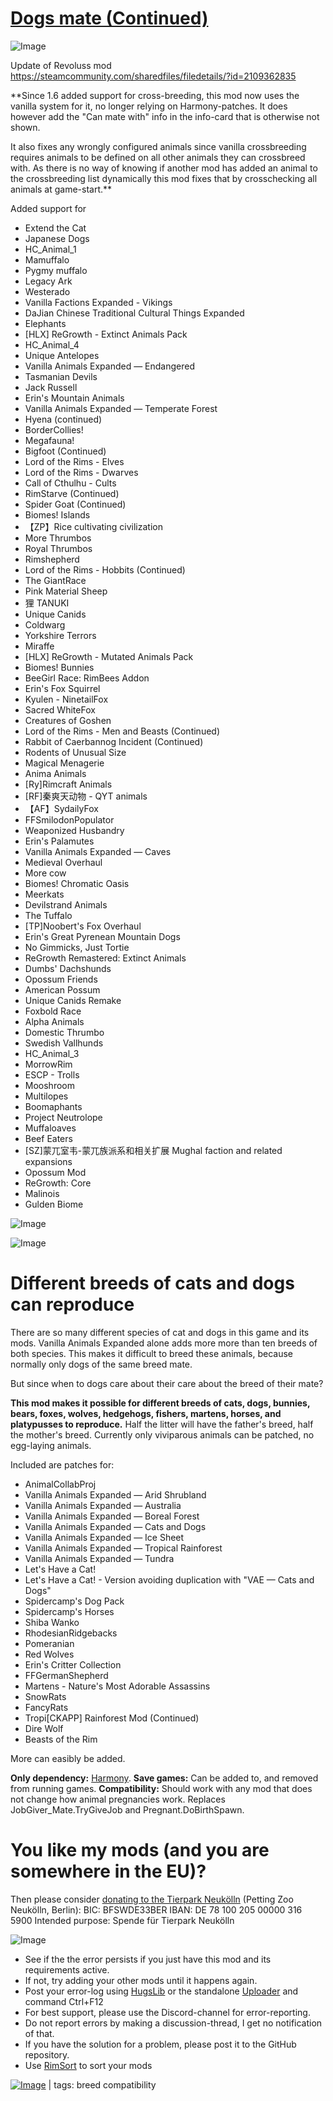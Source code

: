 # [Dogs mate (Continued)](https://steamcommunity.com/sharedfiles/filedetails/?id=2441132298)

![Image](https://i.imgur.com/buuPQel.png)

Update of Revoluss mod
https://steamcommunity.com/sharedfiles/filedetails/?id=2109362835

**Since 1.6 added support for cross-breeding, this mod now uses the vanilla system for it, no longer relying on Harmony-patches.
It does however add the "Can mate with" info in the info-card that is otherwise not shown.

It also fixes any wrongly configured animals since vanilla crossbreeding requires animals to be defined on all other animals they can crossbreed with.
As there is no way of knowing if another mod has added an animal to the crossbreeding list dynamically this mod fixes that by crosschecking all animals at game-start.**

Added support for


- Extend the Cat
- Japanese Dogs
- HC_Animal_1
- Mamuffalo
- Pygmy muffalo
- Legacy Ark
- Westerado
- Vanilla Factions Expanded - Vikings
- DaJian Chinese Traditional Cultural Things Expanded
- Elephants
- [HLX] ReGrowth - Extinct Animals Pack
- HC_Animal_4
- Unique Antelopes
- Vanilla Animals Expanded — Endangered
- Tasmanian Devils
- Jack Russell
- Erin's Mountain Animals
- Vanilla Animals Expanded — Temperate Forest
- Hyena (continued)
- BorderCollies!
- Megafauna!
- Bigfoot (Continued)
- Lord of the Rims - Elves
- Lord of the Rims - Dwarves
- Call of Cthulhu - Cults
- RimStarve (Continued)
- Spider Goat (Continued)
- Biomes! Islands
- 【ZP】Rice cultivating civilization
- More Thrumbos
- Royal Thrumbos
- Rimshepherd
- Lord of the Rims - Hobbits (Continued)
- The GiantRace
- Pink Material Sheep
- 狸 TANUKI
- Unique Canids
- Coldwarg
- Yorkshire Terrors
- Miraffe
- [HLX] ReGrowth - Mutated Animals Pack
- Biomes! Bunnies
- BeeGirl Race: RimBees Addon
- Erin's Fox Squirrel
- Kyulen - NinetailFox
- Sacred WhiteFox
- Creatures of Goshen
- Lord of the Rims - Men and Beasts (Continued)
- Rabbit of Caerbannog Incident (Continued)
- Rodents of Unusual Size
- Magical Menagerie
- Anima Animals
- [Ry]Rimcraft Animals
- [RF]秦爽天动物 - QYT animals
- 【AF】SydailyFox
- FFSmilodonPopulator
- Weaponized Husbandry
- Erin's Palamutes
- Vanilla Animals Expanded — Caves
- Medieval Overhaul
- More cow
- Biomes! Chromatic Oasis
- Meerkats
- Devilstrand Animals
- The Tuffalo
- [TP]Noobert's Fox Overhaul
- Erin's Great Pyrenean Mountain Dogs
- No Gimmicks, Just Tortie
- ReGrowth Remastered: Extinct Animals
- Dumbs' Dachshunds
- Opossum Friends
- American Possum
- Unique Canids Remake
- Foxbold Race
- Alpha Animals
- Domestic Thrumbo
- Swedish Vallhunds
- HC_Animal_3
- MorrowRim
- ESCP - Trolls
- Mooshroom
- Multilopes
- Boomaphants
- Project Neutrolope
- Muffaloaves
- Beef Eaters
- [SZ]蒙兀室韦-蒙兀族派系和相关扩展 Mughal faction and related expansions
- Opossum Mod
- ReGrowth: Core
- Malinois
- Gulden Biome



![Image](https://i.imgur.com/pufA0kM.png)
	
![Image](https://i.imgur.com/Z4GOv8H.png)

# Different breeds of cats and dogs can reproduce

There are so many different species of cat and dogs in this game and its mods. Vanilla Animals Expanded alone adds more more than ten breeds of both species. This makes it difficult to breed these animals, because normally only dogs of the same breed mate.

But since when to dogs care about their care about the breed of their mate?

**This mod makes it possible for different breeds of cats, dogs, bunnies, bears, foxes, wolves, hedgehogs, fishers, martens, horses, and platypusses to reproduce.** Half the litter will have the father's breed, half the mother's breed. Currently only viviparous animals can be patched, no egg-laying animals.

Included are patches for: 

- AnimalCollabProj
- Vanilla Animals Expanded — Arid Shrubland
- Vanilla Animals Expanded — Australia
- Vanilla Animals Expanded — Boreal Forest
- Vanilla Animals Expanded — Cats and Dogs
- Vanilla Animals Expanded — Ice Sheet
- Vanilla Animals Expanded — Tropical Rainforest
- Vanilla Animals Expanded — Tundra
- Let's Have a Cat!
- Let's Have a Cat! - Version avoiding duplication with "VAE — Cats and Dogs"
- Spidercamp's Dog Pack
- Spidercamp's Horses
- Shiba Wanko
- RhodesianRidgebacks
- Pomeranian
- Red Wolves
- Erin's Critter Collection
- FFGermanShepherd
- Martens - Nature's Most Adorable Assassins
- SnowRats
- FancyRats
- Tropi[CKAPP] Rainforest Mod (Continued)
- Dire Wolf
- Beasts of the Rim



More can easibly be added.

**Only dependency:** [Harmony](https://steamcommunity.com/workshop/filedetails/?id=2009463077).
**Save games:** Can be added to, and removed from running games.
**Compatibility:** Should work with any mod that does not change how animal pregnancies work. Replaces JobGiver_Mate.TryGiveJob and Pregnant.DoBirthSpawn.

# You like my mods (and you are somewhere in the EU)?

Then please consider [donating to the Tierpark Neukölln](https://tierpark-neukoelln.berlin/spenden/) (Petting Zoo Neukölln, Berlin):
BIC: BFSWDE33BER
IBAN: DE 78 100 205 00000 316 5900
Intended purpose: Spende für Tierpark Neukölln

![Image](https://i.imgur.com/PwoNOj4.png)



-  See if the the error persists if you just have this mod and its requirements active.
-  If not, try adding your other mods until it happens again.
-  Post your error-log using [HugsLib](https://steamcommunity.com/workshop/filedetails/?id=818773962) or the standalone [Uploader](https://steamcommunity.com/sharedfiles/filedetails/?id=2873415404) and command Ctrl+F12
-  For best support, please use the Discord-channel for error-reporting.
-  Do not report errors by making a discussion-thread, I get no notification of that.
-  If you have the solution for a problem, please post it to the GitHub repository.
-  Use [RimSort](https://github.com/RimSort/RimSort/releases/latest) to sort your mods

 

[![Image](https://img.shields.io/github/v/release/emipa606/DogsMate?label=latest%20version&style=plastic&color=9f1111&labelColor=black)](https://steamcommunity.com/sharedfiles/filedetails/changelog/2441132298) | tags:  breed compatibility
